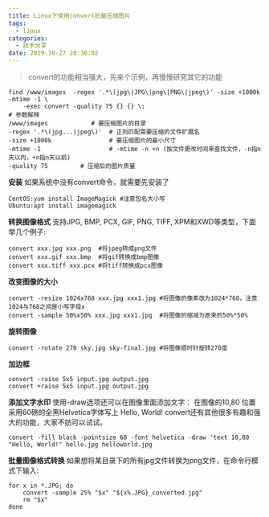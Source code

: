 ```yaml
---
title: Linux下使用convert批量压缩图片
tags:
  - linux
categories:
  - 技术分享
date: 2019-10-27 20:36:02
---
```

>convert的功能相当强大，先来个示例，再慢慢研究其它的功能
```
find /www/images  -regex '.*\(jpg\|JPG\|png\|PNG\|jpeg\)' -size +1000k -mtime -1 \
    -exec convert -quality 75 {} {} \; 
# 参数解释    
/www/images            # 要压缩图片的目录
-regex '.*\(jpg...|jpeg\)'  # 正则匹配需要压缩的文件扩展名
-size +1000k                # 要压缩图片的最小尺寸
-mtime -1                   # -mtime -n +n (按文件更改时间来查找文件，-n指n天以内，+n指n天以前)
-quality 75         # 压缩后的图片质量
```
<!-- more -->

**安装**
如果系统中没有convert命令，就需要先安装了
```
CentOS:yum install ImageMagick #注意包名大小写
Ubuntu:apt install imagemagick
```

**转换图像格式**
支持JPG, BMP, PCX, GIF, PNG, TIFF, XPM和XWD等类型，下面举几个例子: 
```
convert xxx.jpg xxx.png  #将jpeg转成png文件 
convert xxx.gif xxx.bmp  #将gif转换成bmp图像 
convert xxx.tiff xxx.pcx #将tiff转换成pcx图像 
```

**改变图像的大小** 
```
convert -resize 1024x768 xxx.jpg xxx1.jpg #将图像的像素改为1024*768，注意1024与768之间是小写字母x 
convert -sample 50%x50% xxx.jpg xxx1.jpg  #将图像的缩减为原来的50%*50% 
```

**旋转图像**
```
convert -rotate 270 sky.jpg sky-final.jpg #将图像顺时针旋转270度 
```

**加边框**
```
convert -raise 5x5 input.jpg output.jpg
convert +raise 5x5 input.jpg output.jpg
```

**添加文字水印**
使用-draw选项还可以在图像里面添加文字：
在图像的10,80 位置采用60磅的全黑Helvetica字体写上 Hello, World! 
convert还有其他很多有趣和强大的功能，大家不妨可以试试。  
```
convert -fill black -pointsize 60 -font helvetica -draw 'text 10,80 "Hello, World!" hello.jpg helloworld.jpg 
```
**批量图像格式转换** 
如果想将某目录下的所有jpg文件转换为png文件，在命令行模式下输入: 
```
for x in *.JPG; do
    convert -sample 25% "$x" "${x%.JPG}_converted.jpg"
    rm "$x"
done
```